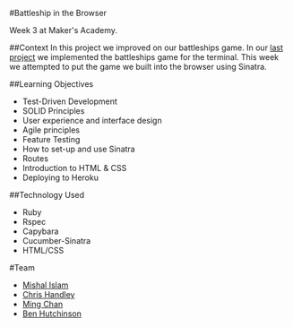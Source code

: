 #Battleship in the Browser

Week 3 at Maker's Academy.

##Context
In this project we improved on our battleships game. In our [last project](https://github.com/mishal1/Battleship) we implemented the battleships game for the terminal. This week we attempted to put the game we built into the browser using Sinatra.

##Learning Objectives
- Test-Driven Development
- SOLID Principles
- User experience and interface design
- Agile principles
- Feature Testing
- How to set-up and use Sinatra
- Routes
- Introduction to HTML & CSS
- Deploying to Heroku

##Technology Used
- Ruby
- Rspec
- Capybara
- Cucumber-Sinatra
- HTML/CSS

#Team
- [Mishal Islam](https://github.com/mishal1)
- [Chris Handley](https://github.com/chandley)
- [Ming Chan](https://github.com/ming-chan)
- [Ben Hutchinson](https://github.com/benhutchinson)
